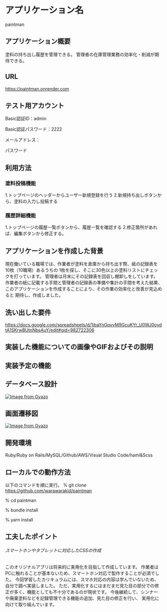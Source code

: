 # アプリケーション名

paintman

## アプリケーション概要

塗料の持ち出し履歴を管理できる。
管理者の在庫管理業務の効率化・削減が期待できる。

## URL

https://paintman.onrender.com

## テスト用アカウント

Basic認証ID：admin

Basic認証パスワード：2222

メールアドレス：

パスワード

## 利用方法

### 塗料投稿機能

1.トップページのヘッダーからユーザー新規登録を行う
2.新規持ち出しボタンから、塗料の入力し投稿する

### 履歴詳細機能

1.トップページの履歴一覧ボタンから、履歴一覧を確認する
2.修正箇所があれば、編集ボタンから修正する。

## アプリケーションを作成した背景

現在働いている職場では、作業者が塗料を倉庫から持ち出す際、紙の記録表を10枚（10職場）あるうちの
1枚を探し、そこに30色以上の塗料リストにチェックを打っています。
管理者は月末にその記録表を回収し棚卸しをしています。
作業者の紙に記載する手間と管理者の記録表の準備や集計の手間を考えた結果、
このアプリケーションを作成することにより、その作業の効率化と改善が見込めると
期待し、作成しました。

## 洗い出した要件

https://docs.google.com/spreadsheets/d/1ibaYnGpvvM9GcuKYr_U0WJ0oydtA1SKrwBUtnNbsAuY/edit#gid=982722306

## 実装した機能についての画像やGIFおよびその説明


## 実装予定の機能

## データベース設計

[![Image from Gyazo](https://i.gyazo.com/e39a497b9bdaae9dff14749a091f5cf0.png)](https://gyazo.com/e39a497b9bdaae9dff14749a091f5cf0)

## 画面遷移図

[![Image from Gyazo](https://i.gyazo.com/9561d8c385a5977ef18e76f3eb230ff3.png)](https://gyazo.com/9561d8c385a5977ef18e76f3eb230ff3)

## 開発環境

Ruby/Ruby on Rails/MySQL/Github/AWS/Visual Studio Code/haml&Scss

## ローカルでの動作方法

以下のコマンドを順に実行。
% git clone https://github.com/warawarakid/paintman

% cd paintman

% bundle install

% yarn install

## 工夫したポイント

###### スマートホンやタブレットに対応したCSSの作成
このオリジナルアプリは将来的に実用化を目指して作成しています。
作業者はPCに触れることが基本ないため、スマートホン対応で製作することが必須でした。
今回学習したカリキュラムには、スマホ対応の内容は学んでいないため、自分で調べ実装しました。
ただ、実用化するにはまだまだ見た目の部分での修正が多く、機能としても不十分であるのが現状です。
今後継続して、シンナーや廃棄塗料などを記録管理できる機能の追加、見た目の修正を行い、
実用化に向けて取り組んでいます。